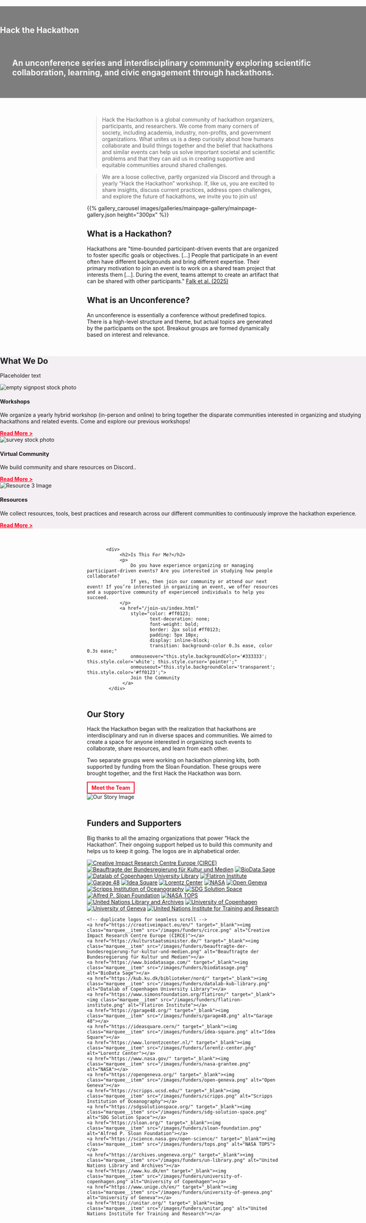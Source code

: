 <!--
.. title: About Us
.. slug: index
.. hide_title: false
.. date: 2024-11-21 19:59:43 UTC
.. tags: 
.. category: 
.. link: 
.. description: 
.. type: text
.. extra_head_data:
   <link rel="stylesheet" href="/assets/css/slider.css">
-->


<!-- Hero Section -->
<section class="text-center py-5" id="about"
         style="background: url('/images/hth_banner.jpg') center/cover no-repeat; background-color: rgba(0, 0, 0, 0.5);
                 background-blend-mode: multiply; margin-left: calc(-50vw + 50%); margin-right: calc(-50vw + 50%); width: 100vw; height: auto; min-height:25vw; display: flex; align-items: center; justify-content: center; margin-bottom: 3rem;"
         xmlns="http://www.w3.org/1999/html">
    <div class="container">
        <h1 style="color: white; padding-bottom: 1rem;">Hack the Hackathon</h1>
        <h2 style="color: white; padding: 1rem 2rem;">An unconference series and interdisciplinary community exploring scientific collaboration, learning, and civic engagement through hackathons.</h2>
    </div>
</section>

> Hack the Hackathon is a global community of hackathon organizers, participants, and researchers. We come from many corners of society, including academia, industry, non-profits, and government organizations. What unites us is a deep curiosity about how humans collaborate and build things together and the belief that hackathons and similar events can help us solve important societal and scientific problems and that they can aid us in creating supportive and equitable communities around shared challenges.

> We are a loose collective, partly organized via Discord and through a yearly “Hack the Hackathon” workshop. If, like us, you are excited to share insights, discuss current practices, address open challenges, and explore the future of hackathons, we invite you to join us!

{{% gallery_carousel images/galleries/mainpage-gallery/mainpage-gallery.json height="300px" %}}

<!-- What is... Section -->
<section class="py-5 bg-light" style="margin-bottom: 3rem;">
    <div class="container text-center">
        <div class="row">
            <div class="col-md-6">
                <h2>What is a Hackathon?</h2>
                <p>
                    Hackathons are "time-bounded participant-driven events that are organized to foster specific goals or objectives. [...] People that participate in an event often have different backgrounds and bring different expertise. Their primary motivation to join an event is to work on a shared team project that interests them [...]. During the event, teams attempt to create an artifact that can be shared with other participants." <a href="https://hackathon-planning-kit.org/files/Falk-IEEEAccess-2024.pdf" target="_blank">Falk et al. (2025)</a>
                </p>
            </div>
            <div class="col-md-6">
                <h2>What is an Unconference?</h2>
                <p>An unconference is essentially a conference without predefined topics. There is a high-level structure and theme, but actual topics are generated by the participants on the spot. Breakout groups are formed dynamically based on interest and relevance.</p>
	    </div>
        </div>
    </div>
</section>


<!-- Support & Resources Section -->
<section class="py-5" id="resources" style="background-color: #f3eff2; margin-left: calc(-50vw + 50%); margin-right: calc(-50vw + 50%); width: 100vw; margin-bottom: 3rem;">
    <div class="container">
        <h2 class="text-center mb-4">What We Do</h2>
        <p class="text-center mb-4">
	Placeholder text
        </p>
        <div class="row text-center" style="margin-bottom: 2rem;">
            <!-- Card 1 -->
            <div class="col-md-4">
                <div class="card">
                    <img src="/images/hth_workshop.jpg" class="card-img-top" alt="empty signpost stock photo">
                    <div class="card-body">
                        <h4 class="card-title" style="font-weight: bold">Workshops</h4>
                        <p class="card-text">We organize a yearly hybrid workshop (in-person and online) to bring together the disparate communities interested in organizing and studying hackathons and related events. Come and explore our previous workshops!</p>
                        <a href="/events/index.html" style="color: #ff0123; text-decoration: underline; font-weight: bold;">Read More ></a>
                    </div>
                </div>
            </div>
            <!-- Card 2 -->
            <div class="col-md-4">
                <div class="card">
                    <img src="/images/hth_virtual.png" class="card-img-top" alt="survey stock photo">
                    <div class="card-body">
                        <h4 class="card-title" style="font-weight: bold">Virtual Community</h4>
                        <p class="card-text">We build community and share resources on Discord..</p>
                        <a href="/join-us/index.html" style="color: #ff0123; text-decoration: underline; font-weight: bold;">Read More ></a>
                    </div>
                </div>
            </div>
            <!-- Card 3 -->
            <div class="col-md-4">
                <div class="card">
                    <img src="/images/hth_resources.jpg" class="card-img-top" alt="Resource 3 Image">
                    <div class="card-body">
                        <h4 class="card-title">Resources</h4>
                        <p class="card-text">We collect resources, tools, best practices and research across our different communities to continuously improve the hackathon experience.</p>
                        <a href="/resources/index.html" style="color: #ff0123; text-decoration: underline; font-weight: bold;">Read More ></a>
                    </div>
                </div>
            </div>
        </div>
    </div>
</section>
<section class="py-5 bg-light" style="margin-bottom: 3rem;">

           <div>
                <h2>Is This For Me?</h2>
                <p>
                    Do you have experience organizing or managing participant-driven events? Are you interested in studying how people collaborate?  
                    If yes, then join our community or attend our next event! If you’re interested in organizing an event, we offer resources and a supportive community of experienced individuals to help you succeed.
                </p>
                <a href="/join-us/index.html" 
                    style="color: #ff0123; 
                           text-decoration: none; 
                           font-weight: bold; 
                           border: 2px solid #ff0123; 
                           padding: 5px 10px; 
                           display: inline-block; 
                           transition: background-color 0.3s ease, color 0.3s ease;" 
                    onmouseover="this.style.backgroundColor='#333333'; this.style.color='white'; this.style.cursor='pointer';" 
                    onmouseout="this.style.backgroundColor='transparent'; this.style.color='#ff0123';">
                    Join the Community
                 </a>
            </div>

</section>

<!-- Is This For Me Section 
<section class="py-5 bg-light" style="margin-bottom: 3rem;">
    <div class="container">
        <div class="row align-items-center">
            <div class="col-md-6">
                <img src="https://picsum.photos/600/400" alt="Is This For Me? Image" class="img-fluid rounded">
            </div>
            <div class="col-md-6">
                <h2>Is This For Me?</h2>
                <p>
                    Do you have experience organizing or managing participant-driven events? Are you interested in studying how people collaborate?  
                    If yes, then join our community or attend our next event! If you’re interested in organizing an event, we offer resources and a supportive community of experienced individuals to help you succeed.
                </p>
                <a href="/join-us/index.html" 
                    style="color: #ff0123; 
                           text-decoration: none; 
                           font-weight: bold; 
                           border: 2px solid #ff0123; 
                           padding: 5px 10px; 
                           display: inline-block; 
                           transition: background-color 0.3s ease, color 0.3s ease;" 
                    onmouseover="this.style.backgroundColor='#333333'; this.style.color='white'; this.style.cursor='pointer';" 
                    onmouseout="this.style.backgroundColor='transparent'; this.style.color='#ff0123';">
                    Join the Community
                 </a>
            </div>
        </div>
    </div>
</section> -->


<!-- Our Story Section -->
<section class="py-5" id="story" style="margin-bottom: 3rem;">
    <div class="container">
        <div class="row align-items-center">
            <div class="col-md-6">
                <h2>Our Story</h2>
                <p>
                    Hack the Hackathon began with the realization that hackathons are interdisciplinary and run in diverse spaces and communities. We aimed to create a space for anyone interested in organizing such events to collaborate, share resources, and learn from each other.
                </p>
                <p>
                    Two separate groups were working on hackathon planning kits, both supported by funding from the Sloan Foundation. These groups were brought together, and the first Hack the Hackathon was born.
                </p>
                <a href="#" 
                    style="color: #ff0123; 
                           text-decoration: none; 
                           font-weight: bold; 
                           border: 2px solid #ff0123; 
                           padding: 5px 10px; 
                           display: inline-block; 
                           transition: background-color 0.3s ease, color 0.3s ease;" 
                    onmouseover="this.style.backgroundColor='#333333'; this.style.color='white'; this.style.cursor='pointer';" 
                    onmouseout="this.style.backgroundColor='transparent'; this.style.color='#ff0123';">
                    Meet the Team
                 </a>
            </div>
            <div class="col-md-6">
                <img src="https://picsum.photos/600/400" alt="Our Story Image" class="img-fluid rounded">
            </div>
        </div>
    </div>
</section>

## Funders and Supporters

Big thanks to all the amazing organizations that power “Hack the Hackathon”. Their ongoing support helped us to build this community and helps us to keep it going. The logos are in alphabetical order.

<!-- Horizontal hover slider

IMPORTANT NOTE:

To add a new funder logo, you must:
* add an <img src= ..."> command into the `slider-track`-div below
* you must add this command *twice* as has been done with the other logos to ensure smooth scrolling
* you must edit the `100% {transform : translateX(-5100px);}` command inside `keyframes scroll` by adding your image's width

 -->
<div class="image-marquee">
  <div class="marquee__inner">
    <a href="https://creativeimpact.eu/en/" target="_blank"><img class="marquee__item" src="/images/funders/circe.png" alt="Creative Impact Research Centre Europe (CIRCE)"></a>
    <a href="https://kulturstaatsminister.de/" target="_blank"><img class="marquee__item" src="/images/funders/beauftragte-der-bundesregierung-fur-kultur-und-medien.png" alt="Beauftragte der Bundesregierung für Kultur und Medien"></a>
    <a href="https://www.biodatasage.com/" target="_blank"><img class="marquee__item" src="/images/funders/biodatasage.png" alt="BioData Sage"></a>
    <a href="https://kub.ku.dk/biblioteker/nord/" target="_blank"><img class="marquee__item" src="/images/funders/datalab-kub-library.png" alt="Datalab of Copenhagen University Library"></a>
    <a href="https://www.simonsfoundation.org/flatiron/" target="_blank"><img class="marquee__item" src="/images/funders/flatiron-institute.png" alt="Flatiron Institute"></a>
    <a href="https://garage48.org/" target="_blank"><img class="marquee__item" src="/images/funders/garage48.png" alt="Garage 48"></a>
    <a href="https://ideasquare.cern/" target="_blank"><img class="marquee__item" src="/images/funders/idea-square.png" alt="Idea Square"></a>
    <a href="https://www.lorentzcenter.nl/" target="_blank"><img class="marquee__item" src="/images/funders/lorentz-center.png" alt="Lorentz Center"></a>
    <a href="https://www.nasa.gov/" target="_blank"><img class="marquee__item" src="/images/funders/nasa-grantee.png" alt="NASA"></a>
    <a href="https://opengeneva.org/" target="_blank"><img class="marquee__item" src="/images/funders/open-geneva.png" alt="Open Geneva"></a>
    <a href="https://scripps.ucsd.edu/" target="_blank"><img class="marquee__item" src="/images/funders/scripps.png" alt="Scripps Institution of Oceanography"></a>
    <a href="https://sdgsolutionspace.org/" target="_blank"><img class="marquee__item" src="/images/funders/sdg-solution-space.png" alt="SDG Solution Space"></a>
    <a href="https://sloan.org/" target="_blank"><img class="marquee__item" src="/images/funders/sloan-foundation.png" alt="Alfred P. Sloan Foundation"></a>
    <a href="https://science.nasa.gov/open-science/" target="_blank"><img class="marquee__item" src="/images/funders/tops.png" alt="NASA TOPS"></a>
    <a href="https://archives.ungeneva.org/" target="_blank"><img class="marquee__item" src="/images/funders/un-library.png" alt="United Nations Library and Archives"></a>
    <a href="https://www.ku.dk/en" target="_blank"><img class="marquee__item" src="/images/funders/university-of-copenhagen.png" alt="University of Copenhagen"></a>
    <a href="https://www.unige.ch/en/" target="_blank"><img class="marquee__item" src="/images/funders/university-of-geneva.png" alt="University of Geneva"></a>
    <a href="https://unitar.org/" target="_blank"><img class="marquee__item" src="/images/funders/unitar.png" alt="United Nations Institute for Training and Research"></a>

    <!-- duplicate logos for seamless scroll -->
    <a href="https://creativeimpact.eu/en/" target="_blank"><img class="marquee__item" src="/images/funders/circe.png" alt="Creative Impact Research Centre Europe (CIRCE)"></a>
    <a href="https://kulturstaatsminister.de/" target="_blank"><img class="marquee__item" src="/images/funders/beauftragte-der-bundesregierung-fur-kultur-und-medien.png" alt="Beauftragte der Bundesregierung für Kultur und Medien"></a>
    <a href="https://www.biodatasage.com/" target="_blank"><img class="marquee__item" src="/images/funders/biodatasage.png" alt="BioData Sage"></a>
    <a href="https://kub.ku.dk/biblioteker/nord/" target="_blank"><img class="marquee__item" src="/images/funders/datalab-kub-library.png" alt="Datalab of Copenhagen University Library"></a>
    <a href="https://www.simonsfoundation.org/flatiron/" target="_blank"><img class="marquee__item" src="/images/funders/flatiron-institute.png" alt="Flatiron Institute"></a>
    <a href="https://garage48.org/" target="_blank"><img class="marquee__item" src="/images/funders/garage48.png" alt="Garage 48"></a>
    <a href="https://ideasquare.cern/" target="_blank"><img class="marquee__item" src="/images/funders/idea-square.png" alt="Idea Square"></a>
    <a href="https://www.lorentzcenter.nl/" target="_blank"><img class="marquee__item" src="/images/funders/lorentz-center.png" alt="Lorentz Center"></a>
    <a href="https://www.nasa.gov/" target="_blank"><img class="marquee__item" src="/images/funders/nasa-grantee.png" alt="NASA"></a>
    <a href="https://opengeneva.org/" target="_blank"><img class="marquee__item" src="/images/funders/open-geneva.png" alt="Open Geneva"></a>
    <a href="https://scripps.ucsd.edu/" target="_blank"><img class="marquee__item" src="/images/funders/scripps.png" alt="Scripps Institution of Oceanography"></a>
    <a href="https://sdgsolutionspace.org/" target="_blank"><img class="marquee__item" src="/images/funders/sdg-solution-space.png" alt="SDG Solution Space"></a>
    <a href="https://sloan.org/" target="_blank"><img class="marquee__item" src="/images/funders/sloan-foundation.png" alt="Alfred P. Sloan Foundation"></a>
    <a href="https://science.nasa.gov/open-science/" target="_blank"><img class="marquee__item" src="/images/funders/tops.png" alt="NASA TOPS"></a>
    <a href="https://archives.ungeneva.org/" target="_blank"><img class="marquee__item" src="/images/funders/un-library.png" alt="United Nations Library and Archives"></a>
    <a href="https://www.ku.dk/en" target="_blank"><img class="marquee__item" src="/images/funders/university-of-copenhagen.png" alt="University of Copenhagen"></a>
    <a href="https://www.unige.ch/en/" target="_blank"><img class="marquee__item" src="/images/funders/university-of-geneva.png" alt="University of Geneva"></a>
    <a href="https://unitar.org/" target="_blank"><img class="marquee__item" src="/images/funders/unitar.png" alt="United Nations Institute for Training and Research"></a>
  </div>
</div>

